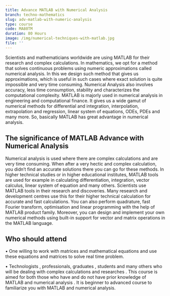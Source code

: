 ```yaml
---
title: Advance MATLAB with Numerical Analysis
branch: techno-mathematics
slug: adv-matlab-with-numeric-analysis
type: course
code: MA80TM
duration: 80 Hours
image: /img/numerical-techniques-with-matlab.jpg
file: ''
---
```


Scientists and mathematicians worldwide are using MATLAB for their research and complex calculations. In mathematics, we opt for a method that solves continuous problems using numeric approximations called numerical analysis. In this we design such method that gives us approximations, which is useful in such cases where exact solution is quite impossible and very time consuming. Numerical Analysis also involves accuracy, less time consumption, stability and characterizes the computational complexity. 
MATLAB is majorly used in numerical analysis in engineering and computational finance. It gives us a wide gamut of numerical methods for differential and integration, interpolation, extrapolation and regression, linear system of equations, ODEs, PDEs and many more. So, basically MATLAB has great advantage in numerical analysis.
## The significance of MATLAB Advance with Numerical Analysis
Numerical analysis is used where there are complex calculations and are very time consuming. When after a very hectic and complex calculation, you didn’t find an accurate solutions there you can go for these methods. In higher technical studies or in higher educational institutes, MATLAB tools are used for example in calculating differentiation, integration, vector calculus, linear system of equation and many others. Scientists use MATLAB tools in their research and discoveries. Many research and development centres use this for their higher technical calculation for accurate and fast calculations.
You can also perform quadrature, fast Fourier transform, optimisation and linear programming with the help of MATLAB product family. Moreover, you can design and implement your own numerical methods using built-in support for vector and matrix operations in the MATLAB language.
## Who should attend
•	One willing to work with matrices and mathematical equations and use these equations and matrices to solve real time problem.

•	Technologists , professionals, graduates , students and many others who will be dealing with complex calculations and researches .
This course is aimed for both those who have and do not have prior knowledge of MATLAB and numerical analysis . It is beginner to advanced course to familiarize you with MATLAB and numerical analysis.  



